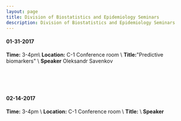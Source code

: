 ```yaml
---
layout: page
title: Division of Biostatistics and Epidemiology Seminars
description: Division of Biostatistics and Epidemiology Seminars
---
```

#### 01-31-2017
**Time:** 3-4pm\\
**Location:** C-1 Conference room \\
**Title:**"Predictive biomarkers" \\
**Speaker** Oleksandr Savenkov

<br>
<br>
<br>

#### 02-14-2017
**Time:** 3-4pm \\
**Location:** C-1 Conference room \\
**Title:** \\
**Speaker**
